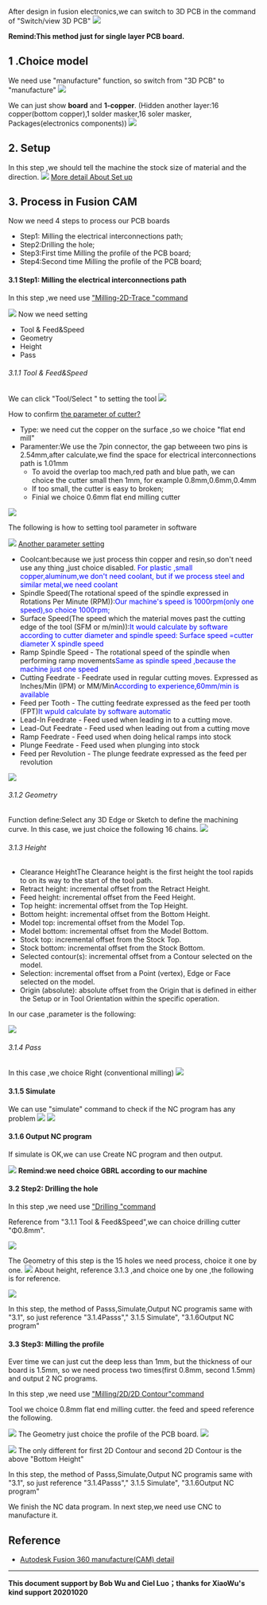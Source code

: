 After design in fusion electronics,we can switch to 3D PCB in the command of "Switch/view 3D PCB"
![](https://gitlab.com/picbed/bed/uploads/e4bb6bbd94d1481963d0a4cba4b02990/pcbto3d.png)


**Remind:This method just for single layer PCB board.**



## 1 .Choice model

We need use "manufacture" function, so switch from "3D PCB" to "manufacture"
![](https://gitlab.com/picbed/bed/uploads/fcd4df97a95a98e36bb267948af5654f/WX20201016-164305_2x.png)

 We can just show **board** and **1-copper**. (Hidden another layer:16 copper(bottom copper),1 solder masker,16 soler masker, Packages(electronics components))
![](https://gitlab.com/picbed/bed/uploads/fcd4df97a95a98e36bb267948af5654f/WX20201016-164305_2x.png)



## 2. Setup 
In this step ,we should tell the machine the stock size of material and the direction.
![](https://gitlab.com/picbed/bed/uploads/b3af7d3978dbb51f4b1a762efaa9561e/ezgif.com-video-to-gif.gif)
[More detail About Set up](https://help.autodesk.com/view/fusion360/ENU/?guid=Fusion_CAM_how_to_create_setup_html)

## 3. Process in Fusion CAM
Now we need 4 steps to process our PCB boards
* Step1: Milling the  electrical interconnections path;
* Step2:Drilling the hole;
* Step3:First time Milling the profile of the PCB board;
* Step4:Second time Milling the profile of the PCB board;


#### 3.1 Step1: Milling the  electrical interconnections path
In this step ,we need use ["Milling-2D-Trace "command](http://help.autodesk.com/view/fusion360/ENU/?guid=GUID223F93A7-F88E-4359-B02D-B0C2F11AFA8B)

![](https://gitlab.com/picbed/bed/uploads/02427a9226e61e3704ca218915db83ea/settingtrace.png)
Now we need setting 
* Tool & Feed&Speed
* Geometry
* Height
* Pass

###### 3.1.1 Tool & Feed&Speed

We can click "Tool/Select " to setting the tool
![](https://gitlab.com/picbed/bed/uploads/59aa639b69f64af2268352a44175d618/trace1.png)

How to confirm [the parameter of cutter?](http://help.autodesk.com/view/fusion360/ENU/?guid=GUIDA0197982-0082-45AF-B848-8D62CAF57C49) 
* Type: we need cut the copper on the surface ,so we choice "flat end mill"
* Paramenter:We use the 7pin connector, the gap betweeen two pins is 2.54mm,after calculate,we find the space for electrical interconnections path is 1.01mm
  * To avoid the overlap too mach,red path and blue path, we can choice the cutter small then 1mm, for example 0.8mm,0.6mm,0.4mm
  * If too small, the cutter is easy to broken;
  * Finial we choice 0.6mm flat end milling cutter 

![](https://gitlab.com/picbed/bed/uploads/38c538f83f64b4ca9f354cb7186f1f52/electropaht2.png)

The following is how to setting  tool parameter in software

![](https://gitlab.com/picbed/bed/uploads/a8decfcdbef2d919dde7add51a055f56/choicecutter2.png)
[Another parameter setting](http://help.autodesk.com/view/fusion360/ENU/?guid=GUID223F93A7-F88E-4359-B02D-B0C2F11AFA8B)
* Coolcant:because we just process thin copper and resin,so don't need use any thing ,just choice disabled. <font color=Blue >For plastic ,small copper,aluminum,we don't need coolant, but if we process steel and similar metal,we need coolant</font>
* Spindle Speed(The rotational speed of the spindle expressed in Rotations Per Minute (RPM)):<font color=Blue >Our machine's speed is 1000rpm(only one speed),so choice 1000rpm;</font>
* Surface Speed(The speed which the material moves past the cutting edge of the tool (SFM or m/min)):<font color=Blue >It would calculate by software according to cutter diameter and spindle speed:  Surface speed =cutter diameter X spindle speed</font>
* Ramp Spindle Speed - The rotational speed of the spindle when performing ramp movements<font color=Blue >Same as spindle speed ,because the machine just one speed</font>
* Cutting Feedrate - Feedrate used in regular cutting moves. Expressed as Inches/Min (IPM) or MM/Min<font color=Blue >According to experience,60mm/min is available</font>
* Feed per Tooth - The cutting feedrate expressed as the feed per tooth (FPT)<font color=Blue >It wpuld calculate by software automatic</font>
* Lead-In Feedrate - Feed used when leading in to a cutting move.<font color=Blue ></font>
* Lead-Out Feedrate - Feed used when leading out from a cutting move<font color=Blue ></font>
* Ramp Feedrate - Feed used when doing helical ramps into stock<font color=Blue ></font>
* Plunge Feedrate - Feed used when plunging into stock<font color=Blue ></font>
* Feed per Revolution - The plunge feedrate expressed as the feed per revolution<font color=Blue ></font>

 ![](https://gitlab.com/picbed/bed/uploads/59aa639b69f64af2268352a44175d618/trace1.png)

###### 3.1.2 Geometry
Function define:Select any 3D Edge or Sketch to define the machining curve.
In this case, we just choice the following 16 chains.
![](https://gitlab.com/picbed/bed/uploads/ff3db822de33e332524da8ef95dbdae2/trace2.png)
###### 3.1.3 Height
* Clearance HeightThe Clearance height is the first height the tool rapids to on its way to the start of the tool path.
* Retract height: incremental offset from the Retract Height.
* Feed height: incremental offset from the Feed Height.
* Top height: incremental offset from the Top Height.
* Bottom height: incremental offset from the Bottom Height.
* Model top: incremental offset from the Model Top.
* Model bottom: incremental offset from the Model Bottom.
* Stock top: incremental offset from the Stock Top.
* Stock bottom: incremental offset from the Stock Bottom.
* Selected contour(s): incremental offset from a Contour selected on the model.
* Selection: incremental offset from a Point (vertex), Edge or Face selected on the model.
* Origin (absolute): absolute offset from the Origin that is defined in either the Setup or in Tool Orientation within the specific operation.

In our case ,parameter is the following:

![](https://gitlab.com/picbed/bed/uploads/82ee1398e35b3a516b2ba163f695f498/trace3.png)




###### 3.1.4 Pass
In this case ,we choice Right (conventional milling) 
![](https://gitlab.com/picbed/bed/uploads/8cbfc9296502e6f2f2eb0c0f49fdf2a9/trace4.png)

#### 3.1.5 Simulate
We can use "simulate" command to check if the NC program has any problem
![](https://gitlab.com/picbed/bed/uploads/6100eddc0e5f98fcb0fc28dd9eaec1d2/WX20201017-100418_2x.png)
![](https://gitlab.com/picbed/bed/uploads/369d0e6b1ab4aeccc900c33c6ef9bfed/ezgif.com-video-to-gif-3.gif)

#### 3.1.6 Output NC program
If simulate is OK,we can use Create NC program and then output.

![](https://gitlab.com/picbed/bed/uploads/482e3a87a8d383ba76893f2d9c05df2b/551602834162_.pic_hd.jpg)
**Remind:we need choice GBRL according to our machine**


#### 3.2 Step2: Drilling the hole
In this step ,we need use ["Drilling "command](http://help.autodesk.com/view/fusion360/ENU/?guid=Fusion_CAM_reference_drill_drill_standard_html)

Reference from "3.1.1 Tool & Feed&Speed",we can choice drilling cutter  "Φ0.8mm".

![](https://gitlab.com/picbed/bed/uploads/cbfaafce9066a43bd7d37d56f171c909/drillcutter22.png)

The Geometry of this step is the 15 holes we need process, choice it one by one.
![](https://gitlab.com/picbed/bed/uploads/8212daf3572cd25198d62049193f70af/WX20201020-092639_2x.png)
About height, reference 3.1.3 ,and choice one by one ,the following is for reference.

![](https://gitlab.com/picbed/bed/uploads/b2870260cc9960e2415485f59dbe43e1/WX20201020-093248_2x.png)

In this step, the method of Passs,Simulate,Output NC programis same with "3.1", so just reference  "3.1.4Passs"," 3.1.5 Simulate", "3.1.6Output NC program"
#### 3.3 Step3: Milling the profile
Ever time we can just cut the deep less than 1mm, but the thickness of our board is 1.5mm, so we need process two times(first 0.8mm, second 1.5mm) and output 2 NC programs.

 In this step ,we need use ["Milling/2D/2D Contour"command](http://help.autodesk.com/view/fusion360/ENU/?contextId=MFG-REF-2D-CONTOUR-CMD)

Tool we choice 0.8mm flat end milling cutter. the feed and speed reference the following.

![](https://gitlab.com/picbed/bed/uploads/9321d81cb5f603a45ef5b1726669b16c/millprofile.png)
The Geometry just choice the profile of the PCB board.
![](https://gitlab.com/picbed/bed/uploads/2573ce01aad48e914a5e407d8510918a/profile2.png)



![](https://gitlab.com/picbed/bed/uploads/5e40c9f9f6dddb776ef3716949661744/WX20201020-094347_2x.png)
The only different for first 2D Contour and second 2D Contour is the above "Bottom Height"


In this step, the method of Passs,Simulate,Output NC programis same with "3.1", so just reference  "3.1.4Passs"," 3.1.5 Simulate", "3.1.6Output NC program"


We finish the NC data program. In next step,we need use CNC to manufacture it.

## Reference

* [Autodesk Fusion 360 manufacture(CAM) detail ](https://help.autodesk.com/view/fusion360/ENU/?guid=GUID-BEC5DEA9-AC3E-4FA8-998E-4AE8CD0D0B1E)



*****

**This document support by Bob Wu and Ciel Luo；thanks for XiaoWu's kind support 20201020**
